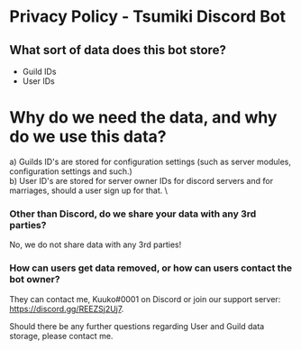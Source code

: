 # Privacy Policy - Tsumiki Discord Bot

## What sort of data does this bot store?
- Guild IDs
- User IDs

# Why do we need the data, and why do we use this data?
a) Guilds ID's are stored for configuration settings (such as server modules, configuration settings and such.) \
b) User ID's are stored for server owner IDs for discord servers and for marriages, should a user sign up for that. \

### Other than Discord, do we share your data with any 3rd parties?
No, we do not share data with any 3rd parties!

### How can users get data removed, or how can users contact the bot owner?
They can contact me, Kuuko#0001 on Discord or join our support server: https://discord.gg/REEZSj2Uj7.

Should there be any further questions regarding User and Guild data storage, please contact me.
